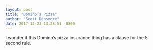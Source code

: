 ```yaml
---
layout: post
title: "Domino’s Pizza"
author: "Scott Densmore"
date: 2017-12-23 13:28:51 -0800
---
```


I wonder if this Domino’s pizza insurance thing has a clause for the 5 second rule.
